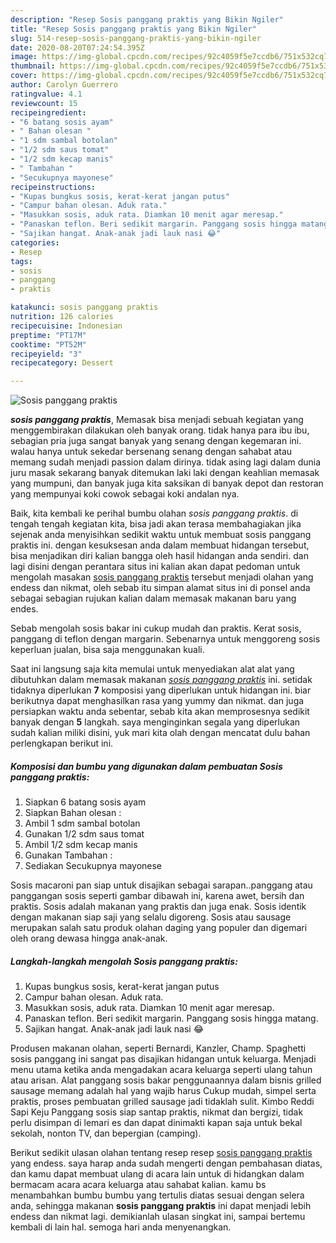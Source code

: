```yaml
---
description: "Resep Sosis panggang praktis yang Bikin Ngiler"
title: "Resep Sosis panggang praktis yang Bikin Ngiler"
slug: 514-resep-sosis-panggang-praktis-yang-bikin-ngiler
date: 2020-08-20T07:24:54.395Z
image: https://img-global.cpcdn.com/recipes/92c4059f5e7ccdb6/751x532cq70/sosis-panggang-praktis-foto-resep-utama.jpg
thumbnail: https://img-global.cpcdn.com/recipes/92c4059f5e7ccdb6/751x532cq70/sosis-panggang-praktis-foto-resep-utama.jpg
cover: https://img-global.cpcdn.com/recipes/92c4059f5e7ccdb6/751x532cq70/sosis-panggang-praktis-foto-resep-utama.jpg
author: Carolyn Guerrero
ratingvalue: 4.1
reviewcount: 15
recipeingredient:
- "6 batang sosis ayam"
- " Bahan olesan "
- "1 sdm sambal botolan"
- "1/2 sdm saus tomat"
- "1/2 sdm kecap manis"
- " Tambahan "
- "Secukupnya mayonese"
recipeinstructions:
- "Kupas bungkus sosis, kerat-kerat jangan putus"
- "Campur bahan olesan. Aduk rata."
- "Masukkan sosis, aduk rata. Diamkan 10 menit agar meresap."
- "Panaskan teflon. Beri sedikit margarin. Panggang sosis hingga matang."
- "Sajikan hangat. Anak-anak jadi lauk nasi 😂"
categories:
- Resep
tags:
- sosis
- panggang
- praktis

katakunci: sosis panggang praktis 
nutrition: 126 calories
recipecuisine: Indonesian
preptime: "PT17M"
cooktime: "PT52M"
recipeyield: "3"
recipecategory: Dessert

---
```



![Sosis panggang praktis](https://img-global.cpcdn.com/recipes/92c4059f5e7ccdb6/751x532cq70/sosis-panggang-praktis-foto-resep-utama.jpg)

<b><i>sosis panggang praktis</i></b>, Memasak bisa menjadi sebuah kegiatan yang menggembirakan dilakukan oleh banyak orang. tidak hanya para ibu ibu, sebagian pria juga sangat banyak yang senang dengan kegemaran ini. walau hanya untuk sekedar bersenang senang dengan sahabat atau memang sudah menjadi passion dalam dirinya. tidak asing lagi dalam dunia juru masak sekarang banyak ditemukan laki laki dengan keahlian memasak yang mumpuni, dan banyak juga kita saksikan di banyak depot dan restoran yang mempunyai koki cowok sebagai koki andalan nya.

Baik, kita kembali ke perihal bumbu olahan <i>sosis panggang praktis</i>. di tengah tengah kegiatan kita, bisa jadi akan terasa membahagiakan jika sejenak anda menyisihkan sedikit waktu untuk membuat sosis panggang praktis ini. dengan kesuksesan anda dalam membuat hidangan tersebut, bisa menjadikan diri kalian bangga oleh hasil hidangan anda sendiri. dan lagi disini dengan perantara situs ini kalian akan dapat pedoman untuk mengolah masakan <u>sosis panggang praktis</u> tersebut menjadi olahan yang endess dan nikmat, oleh sebab itu simpan alamat situs ini di ponsel anda sebagai sebagian rujukan kalian dalam memasak makanan baru yang endes.

Sebab mengolah sosis bakar ini cukup mudah dan praktis. Kerat sosis, panggang di teflon dengan margarin. Sebenarnya untuk menggoreng sosis keperluan jualan, bisa saja menggunakan kuali.


Saat ini langsung saja kita memulai untuk menyediakan alat alat yang dibutuhkan dalam memasak makanan <u><i>sosis panggang praktis</i></u> ini. setidak tidaknya diperlukan <b>7</b> komposisi yang diperlukan untuk hidangan ini. biar berikutnya dapat menghasilkan rasa yang yummy dan nikmat. dan juga persiapkan waktu anda sebentar, sebab kita akan memprosesnya sedikit banyak dengan <b>5</b> langkah. saya menginginkan segala yang diperlukan sudah kalian miliki disini, yuk mari kita olah dengan mencatat dulu bahan perlengkapan berikut ini.

<!--inarticleads1-->

##### Komposisi dan bumbu yang digunakan dalam pembuatan Sosis panggang praktis:

1. Siapkan 6 batang sosis ayam
1. Siapkan  Bahan olesan :
1. Ambil 1 sdm sambal botolan
1. Gunakan 1/2 sdm saus tomat
1. Ambil 1/2 sdm kecap manis
1. Gunakan  Tambahan :
1. Sediakan Secukupnya mayonese


Sosis macaroni pan siap untuk disajikan sebagai sarapan..panggang atau panggangan sosis seperti gambar dibawah ini, karena awet, bersih dan praktis. Sosis adalah makanan yang praktis dan juga enak. Sosis identik dengan makanan siap saji yang selalu digoreng. Sosis atau sausage merupakan salah satu produk olahan daging yang populer dan digemari oleh orang dewasa hingga anak-anak. 

<!--inarticleads2-->

##### Langkah-langkah mengolah Sosis panggang praktis:

1. Kupas bungkus sosis, kerat-kerat jangan putus
1. Campur bahan olesan. Aduk rata.
1. Masukkan sosis, aduk rata. Diamkan 10 menit agar meresap.
1. Panaskan teflon. Beri sedikit margarin. Panggang sosis hingga matang.
1. Sajikan hangat. Anak-anak jadi lauk nasi 😂


Produsen makanan olahan, seperti Bernardi, Kanzler, Champ. Spaghetti sosis panggang ini sangat pas disajikan hidangan untuk keluarga. Menjadi menu utama ketika anda mengadakan acara keluarga seperti ulang tahun atau arisan. Alat panggang sosis bakar penggunaannya dalam bisnis grilled sausage memang adalah hal yang wajib harus Cukup mudah, simpel serta praktis, proses pembuatan grilled sausage jadi tidaklah sulit. Kimbo Reddi Sapi Keju Panggang sosis siap santap praktis, nikmat dan bergizi, tidak perlu disimpan di lemari es dan dapat dinimakti kapan saja untuk bekal sekolah, nonton TV, dan bepergian (camping). 

Berikut sedikit ulasan olahan tentang resep resep <u>sosis panggang praktis</u> yang endess. saya harap anda sudah mengerti dengan pembahasan diatas, dan kamu dapat membuat ulang di acara lain untuk di hidangkan dalam bermacam acara acara keluarga atau sahabat kalian. kamu bs menambahkan bumbu bumbu yang tertulis diatas sesuai dengan selera anda, sehingga makanan <b>sosis panggang praktis</b> ini dapat menjadi lebih endess dan nikmat lagi. demikianlah ulasan singkat ini, sampai bertemu kembali di lain hal. semoga hari anda menyenangkan.
